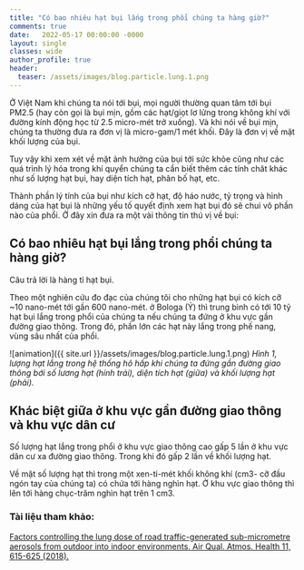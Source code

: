 ```yaml
---
title: "Có bao nhiêu hạt bụi lắng trong phổi chúng ta hàng giờ?"
comments: true
date:   2022-05-17 00:00:00 -0000
layout: single
classes: wide
author_profile: true
header:
  teaser: /assets/images/blog.particle.lung.1.png
---
```


Ở Việt Nam khi chúng ta nói tới bụi, mọi người thường quan tâm tới bụi PM2.5 (hay còn gọi là bụi mịn, gồm các hạt/giọt lơ lửng trong không khí 
với đường kính động học từ 2.5 micro-mét trở xuống).
Và khi nói về bụi mịn, chúng ta thường đưa ra đơn vị là micro-gam/1 mét khối. Đây là đơn vị về mặt khối lượng của bụi.

Tuy vậy khi xem xét về mặt ảnh hưởng của bụi tới sức khỏe cũng như các quá trình lý hóa trong khí quyển chúng ta cần biết thêm các tính chât khác như số lượng hạt bụi,
hay diện tích hạt, phân bố hạt, etc.

Thành phần lý tính của bụi như kích cỡ hạt, độ háo nước, tỷ trọng và hình dáng của hạt bụi là những yếu tố quyết định xem hạt bụi đó sẽ chui
vô phần nào của phổi. Ở đây xin đưa ra một vài thông tin thú vị về bụi:

## Có bao nhiêu hạt bụi lắng trong phổi chúng ta hàng giờ?

Câu trả lời là hàng tỉ hạt bụi.

Theo một nghiên cứu đo đạc của chúng tôi cho những hạt bụi có kích cỡ ~10 nano-mét tới gần 600 nano-mét.
ở Bologa (Ý) thì trung bình có tới 10 tỷ hạt bụi lắng trong phổi của chúng ta nếu chúng ta đứng ở khu vực gần đường giao thông.
Trong đó, phần lớn các hạt này lắng trong phế nang, vùng sâu nhất của phổi.

![animation]({{ site.url }}/assets/images/blog.particle.lung.1.png) 
*Hình 1, lượng hạt lắng trong hệ thống hô hấp khi chúng ta đứng gần đường giao thông bới số lương hạt (hính trái), diện tích hạt (giữa) 
và khối lượng hạt (phải).*

## Khác biệt giữa ở khu vực gần đường giao thông và khu vực dân cư

Số lượng hạt lắng trong phổi ở khu vực giao thông cao gấp 5 lần ở khu vực dân cư xa đường giao thông.
Trong khi đó gấp 2 lần về khối lượng hạt.

Về mặt số lượng hạt thì trong một xen-ti-mét khối không khí (cm3- cỡ đầu ngón tay của chúng ta) có chứa tới hàng nghìn hạt.
Ở khu vực giao thông thì lên tới hàng chục-trăm nghìn hạt trên 1 cm3.

### Tài liệu tham khảo:
[Factors controlling the lung dose of road traffic-generated sub-micrometre aerosols from outdoor into indoor environments. Air Qual. Atmos. Health 11, 615-625 (2018).](https://link.springer.com/content/pdf/10.1007/s11869-018-0568-2.pdf)
